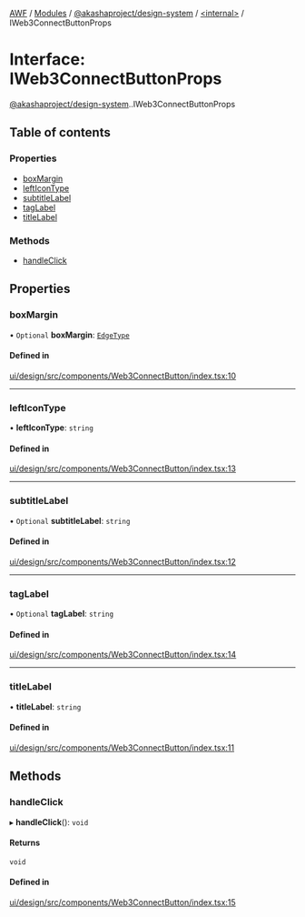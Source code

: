 [AWF](../README.md) / [Modules](../modules.md) / [@akashaproject/design-system](../modules/akashaproject_design_system.md) / [<internal\>](../modules/akashaproject_design_system._internal_.md) / IWeb3ConnectButtonProps

# Interface: IWeb3ConnectButtonProps

[@akashaproject/design-system](../modules/akashaproject_design_system.md).[<internal>](../modules/akashaproject_design_system._internal_.md).IWeb3ConnectButtonProps

## Table of contents

### Properties

- [boxMargin](akashaproject_design_system._internal_.IWeb3ConnectButtonProps.md#boxmargin)
- [leftIconType](akashaproject_design_system._internal_.IWeb3ConnectButtonProps.md#lefticontype)
- [subtitleLabel](akashaproject_design_system._internal_.IWeb3ConnectButtonProps.md#subtitlelabel)
- [tagLabel](akashaproject_design_system._internal_.IWeb3ConnectButtonProps.md#taglabel)
- [titleLabel](akashaproject_design_system._internal_.IWeb3ConnectButtonProps.md#titlelabel)

### Methods

- [handleClick](akashaproject_design_system._internal_.IWeb3ConnectButtonProps.md#handleclick)

## Properties

### boxMargin

• `Optional` **boxMargin**: [`EdgeType`](../modules/akashaproject_design_system._internal_.md#edgetype)

#### Defined in

[ui/design/src/components/Web3ConnectButton/index.tsx:10](https://github.com/AKASHAorg/akasha-world-framework/blob/d81a7246/ui/design/src/components/Web3ConnectButton/index.tsx#L10)

___

### leftIconType

• **leftIconType**: `string`

#### Defined in

[ui/design/src/components/Web3ConnectButton/index.tsx:13](https://github.com/AKASHAorg/akasha-world-framework/blob/d81a7246/ui/design/src/components/Web3ConnectButton/index.tsx#L13)

___

### subtitleLabel

• `Optional` **subtitleLabel**: `string`

#### Defined in

[ui/design/src/components/Web3ConnectButton/index.tsx:12](https://github.com/AKASHAorg/akasha-world-framework/blob/d81a7246/ui/design/src/components/Web3ConnectButton/index.tsx#L12)

___

### tagLabel

• `Optional` **tagLabel**: `string`

#### Defined in

[ui/design/src/components/Web3ConnectButton/index.tsx:14](https://github.com/AKASHAorg/akasha-world-framework/blob/d81a7246/ui/design/src/components/Web3ConnectButton/index.tsx#L14)

___

### titleLabel

• **titleLabel**: `string`

#### Defined in

[ui/design/src/components/Web3ConnectButton/index.tsx:11](https://github.com/AKASHAorg/akasha-world-framework/blob/d81a7246/ui/design/src/components/Web3ConnectButton/index.tsx#L11)

## Methods

### handleClick

▸ **handleClick**(): `void`

#### Returns

`void`

#### Defined in

[ui/design/src/components/Web3ConnectButton/index.tsx:15](https://github.com/AKASHAorg/akasha-world-framework/blob/d81a7246/ui/design/src/components/Web3ConnectButton/index.tsx#L15)
